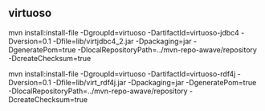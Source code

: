 

## virtuoso

mvn install:install-file -DgroupId=virtuoso -DartifactId=virtuoso-jdbc4 -Dversion=0.1 -Dfile=lib/virtjdbc4_2.jar -Dpackaging=jar -DgeneratePom=true -DlocalRepositoryPath=../mvn-repo-awave/repository  -DcreateChecksum=true

mvn install:install-file -DgroupId=virtuoso -DartifactId=virtuoso-rdf4j -Dversion=0.1 -Dfile=lib/virt_rdf4j.jar -Dpackaging=jar -DgeneratePom=true -DlocalRepositoryPath=../mvn-repo-awave/repository  -DcreateChecksum=true


